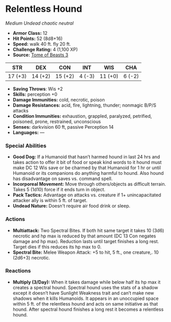 # Relentless Hound

*Medium* *Undead* *chaotic neutral*

- **Armor Class:** 12
- **Hit Points:** 52 (8d8+16)
- **Speed:** walk 40 ft. fly 20 ft.
- **Challenge Rating:** 4 (1,100 XP)
- **Source:** [Tome of Beasts 3](https://koboldpress.com/kpstore/product/tome-of-beasts-2-for-5th-edition/)

| STR | DEX | CON | INT | WIS | CHA |
| --- | --- | --- | --- | --- | --- |
| 17 (+3) | 14 (+2) | 15 (+2) | 4 (-3) | 11 (+0) | 6 (-2) |

- **Saving Throws**: Wis +2
- **Skills:** perception +0
- **Damage Immunities:** cold, necrotic, poison
- **Damage Resistances:** acid, fire, lightning, thunder; nonmagic B/P/S attacks
- **Condition Immunities:** exhaustion, grappled, paralyzed, petrified, poisoned, prone, restrained, unconscious
- **Senses:** darkvision 60 ft, passive Perception 14
- **Languages:** —
### Special Abilities
- **Good Dog:** If a Humanoid that hasn’t harmed hound in last 24 hrs and takes action to offer it bit of food or speak kind words to it hound must make DC 12 Wis save or be charmed by that Humanoid for 1 hr or until Humanoid or its companions do anything harmful to hound. Also hound has disadvantage on saves vs. command spell.
- **Incorporeal Movement:** Move through others/objects as difficult terrain. Takes 5 (1d10) force if it ends turn in object.
- **Pack Tactics:** Advantage on attacks vs. creature if 1+ unincapacitated attacker ally is within 5 ft. of target.
- **Undead Nature:** Doesn't require air food drink or sleep.
### Actions
- **Multiattack:** Two Spectral Bites. If both hit same target it takes 10 (3d6) necrotic and hp max is reduced by that amount (DC 13 Con negates damage and hp max). Reduction lasts until target finishes a long rest. Target dies if this reduces its hp max to 0.
- **Spectral Bite:** Melee Weapon Attack: +5 to hit, 5 ft., one creature,. 10 (2d6+3) necrotic.
### Reactions
- **Multiply (3/Day):** When it takes damage while below half its hp max it creates a spectral hound. Spectral hound uses the stats of a shadow except it doesn’t have Sunlight Weakness trait and can’t make new shadows when it kills Humanoids. It appears in an unoccupied space within 5 ft. of the relentless hound and acts on same initiative as that hound. After spectral hound finishes a long rest it becomes a relentless hound.
